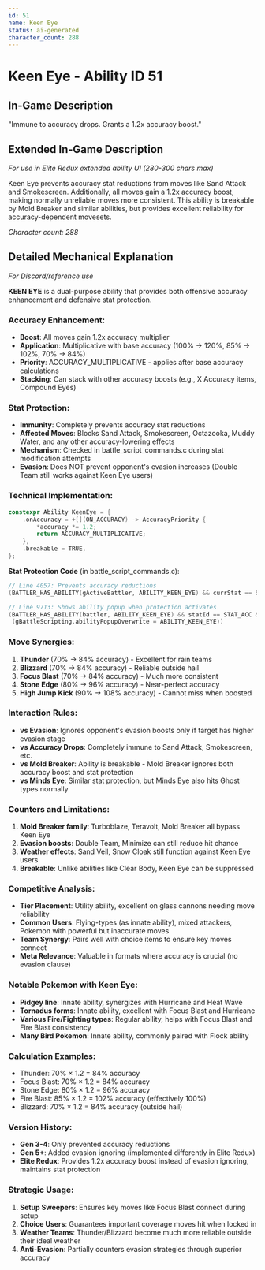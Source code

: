 ```yaml
---
id: 51
name: Keen Eye
status: ai-generated
character_count: 288
---
```


# Keen Eye - Ability ID 51

## In-Game Description
"Immune to accuracy drops. Grants a 1.2x accuracy boost."

## Extended In-Game Description
*For use in Elite Redux extended ability UI (280-300 chars max)*

Keen Eye prevents accuracy stat reductions from moves like Sand Attack and Smokescreen. Additionally, all moves gain a 1.2x accuracy boost, making normally unreliable moves more consistent. This ability is breakable by Mold Breaker and similar abilities, but provides excellent reliability for accuracy-dependent movesets.

*Character count: 288*

## Detailed Mechanical Explanation
*For Discord/reference use*

**KEEN EYE** is a dual-purpose ability that provides both offensive accuracy enhancement and defensive stat protection.

### Accuracy Enhancement:
- **Boost**: All moves gain 1.2x accuracy multiplier
- **Application**: Multiplicative with base accuracy (100% → 120%, 85% → 102%, 70% → 84%)
- **Priority**: ACCURACY_MULTIPLICATIVE - applies after base accuracy calculations
- **Stacking**: Can stack with other accuracy boosts (e.g., X Accuracy items, Compound Eyes)

### Stat Protection:
- **Immunity**: Completely prevents accuracy stat reductions
- **Affected Moves**: Blocks Sand Attack, Smokescreen, Octazooka, Muddy Water, and any other accuracy-lowering effects
- **Mechanism**: Checked in battle_script_commands.c during stat modification attempts
- **Evasion**: Does NOT prevent opponent's evasion increases (Double Team still works against Keen Eye users)

### Technical Implementation:
```c
constexpr Ability KeenEye = {
    .onAccuracy = +[](ON_ACCURACY) -> AccuracyPriority {
        *accuracy *= 1.2;
        return ACCURACY_MULTIPLICATIVE;
    },
    .breakable = TRUE,
};
```

**Stat Protection Code** (in battle_script_commands.c):
```c
// Line 4057: Prevents accuracy reductions
(BATTLER_HAS_ABILITY(gActiveBattler, ABILITY_KEEN_EYE) && currStat == STAT_ACC)

// Line 9713: Shows ability popup when protection activates
(BATTLER_HAS_ABILITY(battler, ABILITY_KEEN_EYE) && statId == STAT_ACC && 
 (gBattleScripting.abilityPopupOverwrite = ABILITY_KEEN_EYE))
```

### Move Synergies:
1. **Thunder** (70% → 84% accuracy) - Excellent for rain teams
2. **Blizzard** (70% → 84% accuracy) - Reliable outside hail
3. **Focus Blast** (70% → 84% accuracy) - Much more consistent
4. **Stone Edge** (80% → 96% accuracy) - Near-perfect accuracy
5. **High Jump Kick** (90% → 108% accuracy) - Cannot miss when boosted

### Interaction Rules:
- **vs Evasion**: Ignores opponent's evasion boosts only if target has higher evasion stage
- **vs Accuracy Drops**: Completely immune to Sand Attack, Smokescreen, etc.
- **vs Mold Breaker**: Ability is breakable - Mold Breaker ignores both accuracy boost and stat protection
- **vs Minds Eye**: Similar stat protection, but Minds Eye also hits Ghost types normally

### Counters and Limitations:
1. **Mold Breaker family**: Turboblaze, Teravolt, Mold Breaker all bypass Keen Eye
2. **Evasion boosts**: Double Team, Minimize can still reduce hit chance
3. **Weather effects**: Sand Veil, Snow Cloak still function against Keen Eye users
4. **Breakable**: Unlike abilities like Clear Body, Keen Eye can be suppressed

### Competitive Analysis:
- **Tier Placement**: Utility ability, excellent on glass cannons needing move reliability
- **Common Users**: Flying-types (as innate ability), mixed attackers, Pokemon with powerful but inaccurate moves
- **Team Synergy**: Pairs well with choice items to ensure key moves connect
- **Meta Relevance**: Valuable in formats where accuracy is crucial (no evasion clause)

### Notable Pokemon with Keen Eye:
- **Pidgey line**: Innate ability, synergizes with Hurricane and Heat Wave
- **Tornadus forms**: Innate ability, excellent with Focus Blast and Hurricane
- **Various Fire/Fighting types**: Regular ability, helps with Focus Blast and Fire Blast consistency
- **Many Bird Pokemon**: Innate ability, commonly paired with Flock ability

### Calculation Examples:
- Thunder: 70% × 1.2 = 84% accuracy
- Focus Blast: 70% × 1.2 = 84% accuracy  
- Stone Edge: 80% × 1.2 = 96% accuracy
- Fire Blast: 85% × 1.2 = 102% accuracy (effectively 100%)
- Blizzard: 70% × 1.2 = 84% accuracy (outside hail)

### Version History:
- **Gen 3-4**: Only prevented accuracy reductions
- **Gen 5+**: Added evasion ignoring (implemented differently in Elite Redux)
- **Elite Redux**: Provides 1.2x accuracy boost instead of evasion ignoring, maintains stat protection

### Strategic Usage:
1. **Setup Sweepers**: Ensures key moves like Focus Blast connect during setup
2. **Choice Users**: Guarantees important coverage moves hit when locked in
3. **Weather Teams**: Thunder/Blizzard become much more reliable outside their ideal weather
4. **Anti-Evasion**: Partially counters evasion strategies through superior accuracy